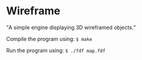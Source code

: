 # Wireframe

<q>A simple engine displaying 3D wireframed objects.</q>

Compile the program using:
<code>$ make</code>

Run the program using:
<code>$ ./fdf map.fdf</code>
